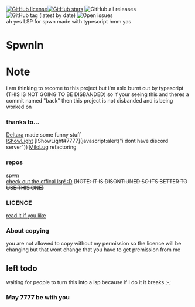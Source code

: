 <a href="https://github.com/Avaneesh-coder/SpwnIn/blob/main/LICENSE"><img alt="GitHub license" src="https://img.shields.io/github/license/Avaneesh-coder/SpwnIn"></a><a href="https://github.com/Avaneesh-coder/SpwnIn/stargazers"><img alt="GitHub stars" src="https://img.shields.io/github/stars/Avaneesh-coder/SpwnIn"></a> <img alt="GitHub all releases" src="https://img.shields.io/github/downloads/Avaneesh-coder/SpwnIn/total"><img alt="GitHub tag (latest by date)" src="https://img.shields.io/github/v/tag/avaneesh-coder/spwnin?label=Version"> <img alt="Open issues" src="https://shields.io/github/issues/Avaneesh-coder/SpwnIn"><br>
ah yes LSP for spwn made with typescript hmm yas
# SpwnIn
# Note
i am thinking to recome to this project but i'm aslo burnt out by typescript (THIS IS NOT GOING TO BE DISBANDED) so if your seeing this and theres a commit named "back" then this project is not disbanded and is being worked on

### thanks to...
[Deltara](https://github.com/Deltara3) made some funny stuff  
[IShowLight](https://github.com/IShowLight-7777) [IShowLight#7777](javascript:alert("i dont have discord server"))
[MiloLug](https://github.com/MiloLug) refactoring  

### repos
[spwn](https://github.com/Spu7Nix/SPWN-language/)  
[check out the offical lsp! :D](https://github.com/Suyashtnt/spwn-lsp) ~~(NOTE: IT IS DISONTIUNED SO ITS BETTER TO USE THIS ONE)~~
### LICENCE 
[read it if you like](LICENSE)
### About copying
you are not allowed to copy without my permission so the licence will be changing but that wont change that you have to get premission from me
## left todo
waiting for people to turn this into a lsp because if i do it it breaks ;-;
### May 7777 be with you
